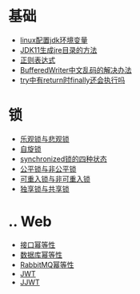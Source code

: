 # 基础
- <a href="../base/linux配置jdk环境变量.md">linux配置jdk环境变量</a>
- <a href="../base/JDK11生成jre目录的方法.md">JDK11生成jre目录的方法</a>
- <a href="../base/正则表达式.md">正则表达式</a>
- <a href="../base/BufferedWriter中文乱码的解决办法.md">BufferedWriter中文乱码的解决办法</a>
- <a href="../base/try中有return时finally还会执行吗.md">try中有return时finally还会执行吗</a>

# 锁
- <a href="../锁/乐观锁与悲观锁.md">乐观锁与悲观锁</a>
- <a href="../锁/自旋锁.md">自旋锁</a>
- <a href="../锁/synchronized锁的四种状态.md">synchronized锁的四种状态</a>
- <a href="../锁/公平锁与非公平锁.md">公平锁与非公平锁</a>
- <a href="../锁/可重入锁与非可重入锁.md">可重入锁与非可重入锁</a>
- <a href="../锁/独享锁与共享锁.md">独享锁与共享锁</a>

# .. Web
- <a href="../Web/接口幂等性.md">接口幂等性</a>
- <a href="../Web/数据库幂等性.md">数据库幂等性</a>
- <a href="../Web/RabbitMQ幂等性.md">RabbitMQ幂等性</a>
- <a href="../Web/jwt.md">JWT</a>
- <a href="../Web/jjwt.md">JJWT</a>
